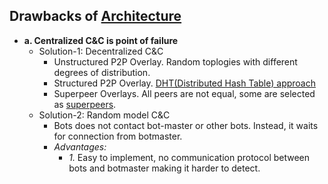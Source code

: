 ## Drawbacks of [Architecture](./README.md)
  - **a. Centralized C&C is point of failure**
    - Solution-1: Decentralized C&C
      - Unstructured P2P Overlay. Random toplogies with different degrees of distribution.
      - Structured P2P Overlay. [DHT(Distributed Hash Table) approach](/System-Design/Scalable/Distributed_Downloading_Systems/BitTorrent)
      - Superpeer Overlays. All peers are not equal, some are selected as [superpeers](/Scalable/Skype).
    - Solution-2: Random model C&C 
      - Bots does not contact bot-master or other bots. Instead, it waits for connection from botmaster.
      - *Advantages:*
        - *1.* Easy to implement, no communication protocol between bots and botmaster making it harder to detect.
